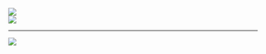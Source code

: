 
![](https://nirzak-streak-stats.vercel.app/?user=mrhamana&theme=dark&hide_border=false)<br/>
![](https://github-readme-stats.vercel.app/api/top-langs/?username=mrhamana&theme=dark&hide_border=false&include_all_commits=true&count_private=true&layout=compact)

---
[![](https://visitcount.itsvg.in/api?id=mrhamana&icon=0&color=0)](https://visitcount.itsvg.in)

<!-- Proudly created with GPRM ( https://gprm.itsvg.in ) -->
